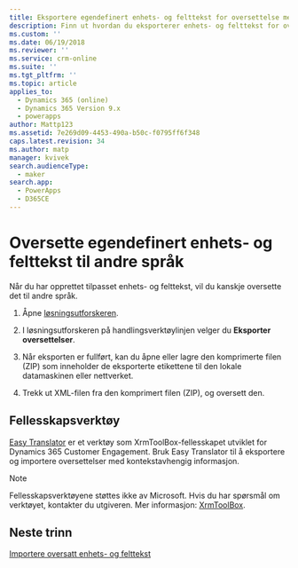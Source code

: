 ```yaml
---
title: Eksportere egendefinert enhets- og felttekst for oversettelse med PowerApps | MicrosoftDocs
description: Finn ut hvordan du eksporterer enhets- og felttekst for oversettelse
ms.custom: ''
ms.date: 06/19/2018
ms.reviewer: ''
ms.service: crm-online
ms.suite: ''
ms.tgt_pltfrm: ''
ms.topic: article
applies_to:
  - Dynamics 365 (online)
  - Dynamics 365 Version 9.x
  - powerapps
author: Mattp123
ms.assetid: 7e269d09-4453-490a-b50c-f0795ff6f348
caps.latest.revision: 34
ms.author: matp
manager: kvivek
search.audienceType:
  - maker
search.app:
  - PowerApps
  - D365CE
---
```

# <a name="translate-customized-entity-and-field-text-into-other-languages"></a>Oversette egendefinert enhets- og felttekst til andre språk

Når du har opprettet tilpasset enhets- og felttekst, vil du kanskje oversette det til andre språk.  
  
1. Åpne [løsningsutforskeren](../model-driven-apps/advanced-navigation.md#solution-explorer).    
  
2. I løsningsutforskeren på handlingsverktøylinjen velger du **Eksporter oversettelser**.  
3.  Når eksporten er fullført, kan du åpne eller lagre den komprimerte filen (ZIP) som inneholder de eksporterte etikettene til den lokale datamaskinen eller nettverket.  
  
4.  Trekk ut XML-filen fra den komprimert filen (ZIP), og oversett den.  

## <a name="community-tools"></a>Fellesskapsverktøy

[Easy Translator](https://www.xrmtoolbox.com/plugins/MsCrmTools.Translator/) er et verktøy som XrmToolBox-fellesskapet utviklet for Dynamics 365 Customer Engagement. Bruk Easy Translator til å eksportere og importere oversettelser med kontekstavhengig informasjon. 

> [!NOTE]
> Fellesskapsverktøyene støttes ikke av Microsoft. Hvis du har spørsmål om verktøyet, kontakter du utgiveren. Mer informasjon: [XrmToolBox](https://www.xrmtoolbox.com).

## <a name="next-steps"></a>Neste trinn  
 [Importere oversatt enhets- og felttekst](import-translated-entity-field-text.md)
